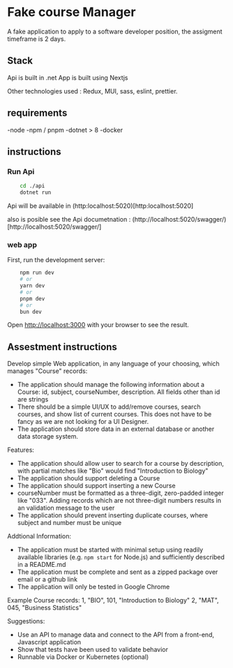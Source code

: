 # Fake course Manager

A fake application to apply to a software developer position, the assigment timeframe is 2 days. 

## Stack

Api is built in .net
App is built using Nextjs

Other technologies used : Redux, MUI, sass, eslint, prettier.

## requirements

-node
-npm / pnpm
-dotnet > 8
-docker

## instructions

### Run Api

```bash
    cd ./api
    dotnet run
```

Api will be available in (http:localhost:5020)[http:localhost:5020]

also is posible see the Api documetnation : (http://localhost:5020/swagger/)[http://localhost:5020/swagger/]

### web app

First, run the development server:

```bash
    npm run dev
    # or
    yarn dev
    # or
    pnpm dev
    # or
    bun dev
```

Open [http://localhost:3000](http://localhost:3000) with your browser to see the result.

## Assestment instructions
Develop simple Web application, in any language of your choosing, which manages "Course" records:
- The application should manage the following information about a Course: id, subject, courseNumber, description. All fields other than id are strings
- There should be a simple UI/UX to add/remove courses, search courses, and show list of current courses. This does not have to be fancy as we are not looking for a UI Designer.
- The application should store data in an external database or another data storage system.

Features:
- The application should allow user to search for a course by description, with partial matches like "Bio" would find "Introduction to Biology"
- The application should support deleting a Course
- The application should support inserting a new Course
- courseNumber must be formatted as a three-digit, zero-padded integer like "033". Adding records which are not three-digit numbers results in an validation message to the user
- The application should prevent inserting duplicate courses, where subject and number must be unique

Addtional Information:
- The application must be started with minimal setup using readily available libraries (e.g. `npm start` for Node.js) and sufficiently described in a README.md
- The application must be complete and sent as a zipped package over email or a github link
- The application will only be tested in Google Chrome

Example Course records:
1, "BIO", 101, "Introduction to Biology"
2, "MAT", 045, "Business Statistics"

Suggestions:
- Use an API to manage data and connect to the API from a front-end, Javascript application
- Show that tests have been used to validate behavior
- Runnable via Docker or Kubernetes (optional)
